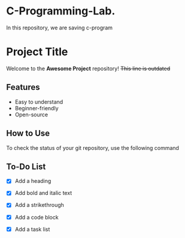 # C-Programming-Lab.
In this repository, we are saving c-program
# Project Title

Welcome to the **Awesome Project** repository!
~~This line is outdated~~

## Features

- Easy to understand
- Beginner-friendly
- Open-source

## How to Use

To check the status of your git repository, use the following command

## To-Do List

- [x] Add a heading
- [x] Add bold and italic text
- [x] Add a strikethrough
- [x] Add a code block
- [x] Add a task list

